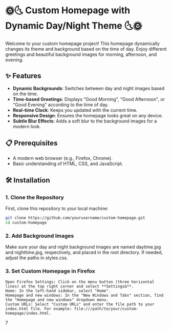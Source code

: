 # 🌞🌜 Custom Homepage with Dynamic Day/Night Theme 🌜🌞

Welcome to your custom homepage project! This homepage dynamically changes its theme and background based on the time of day. Enjoy different greetings and beautiful background images for morning, afternoon, and evening.

## ✨ Features

- **Dynamic Backgrounds**: Switches between day and night images based on the time.
- **Time-based Greetings**: Displays "Good Morning", "Good Afternoon", or "Good Evening" according to the time of day.
- **Real-time Clock**: Keeps you updated with the current time.
- **Responsive Design**: Ensures the homepage looks great on any device.
- **Subtle Blur Effects**: Adds a soft blur to the background images for a modern look.

## 📋 Prerequisites

- A modern web browser (e.g., Firefox, Chrome).
- Basic understanding of HTML, CSS, and JavaScript.

## 🛠️ Installation

### 1. Clone the Repository

First, clone this repository to your local machine:

```sh
git clone https://github.com/yourusername/custom-homepage.git
cd custom-homepage
```

### 2. Add Background Images

Make sure your day and night background images are named daytime.jpg and nighttime.jpg, respectively, and placed in the root directory. If needed, adjust the paths in styles.css.

### 3. Set Custom Homepage in Firefox

    Open Firefox Settings: Click on the menu button (three horizontal lines) at the top right corner and select **Settings&**.
    Home: In the left-hand sidebar, select "Home".
    Homepage and new windows: In the "New Windows and Tabs" section, find the "Homepage and new windows" dropdown menu.
    Custom URLs: Select "Custom URLs" and enter the file path to your index.html file. For example: file:///path/to/your/custom-homepage/index.html.

7
